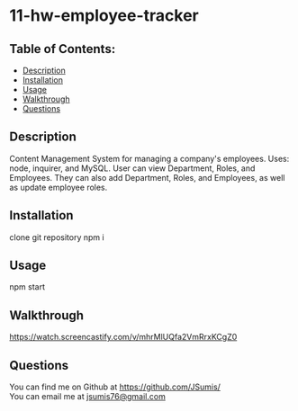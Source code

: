 # 11-hw-employee-tracker


  ## Table of Contents:
  - [Description](#description)
  - [Installation](#installation)
  - [Usage](#usage)
  - [Walkthrough](#walkthrough)
  - [Questions](#questions)


  ## Description

  Content Management System for managing a company's employees.  Uses: node, inquirer, and MySQL.
  User can view Department, Roles, and Employees.  They can also add Department, Roles, and Employees,
  as well as update employee roles.

  ## Installation

  clone git repository
  npm i

  ## Usage

  npm start

  ## Walkthrough

https://watch.screencastify.com/v/mhrMlUQfa2VmRrxKCgZ0


  ## Questions

  You can find me on Github at https://github.com/JSumis/
 <br />
  You can email me at jsumis76@gmail.com
